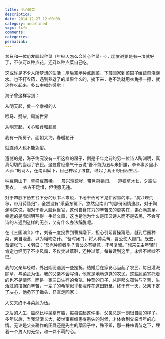 ```yaml
---
title: 关心蔬菜
description:
date: 2014-12-27 12:00:00
category: undefined
tags: life
comments:
categories:
permalink:
---
```



某日和一位朋友聊起种菜（年轻人怎么会关心种菜- -），朋友说要是有一块就好了，不仅可以种点花，还可以种点菜自己吃。

这或许是不少人所梦想的生活：屋后空地种点蔬菜，下班回家到菜园子给蔬菜浇浇水。也不打农药，遇到熟透了的瓜果什么的，摘下来，也不洗就用衣角擦一擦，就这样吃起来。多么幸福的感觉！

<!--more-->

海子曾这样写到：

从明天起，做一个幸福的人

喂马、劈柴，周游世界

从明天起，关心粮食和蔬菜

我有一所房子，面朝大海，春暖花开

就连诗人也不能免俗。

遗憾的是，海子终究没有一所这样的房子，倒是千年之前的另一位诗人陶渊明，真真切切的当起了农民。这位曾经豪气干云说“吾不能为五斗米折腰，拳拳事乡里小人邪 ”的诗人，在南山脚下，自己种起了粮食，过起了真正的田园生活。

种豆南山下，草盛豆苗稀。    晨兴理荒秽，带月荷锄归。    道狭草木长，夕露沾我衣。    衣沾不足惜，但使愿无违。

对于四肢不勤五谷不分的读书人来说，下地干活可不是件容易的事。“晨兴理荒秽，带月荷锄归”，全然没有“采菊东篱下，悠然见南山”的那份闲情逸致，对于陶渊明来说，相对于看人脸色当官，这份自食其力的辛苦来的更实在，更心满意足。幸运的是陶渊明写得一手好文章，这也是他为什么是田园诗人而不是农民，不会写诗的人遇到这样的无奈，又有什么办法解脱呢。

在《三国演义》中，刘备一度投靠到曹操麾下，担心引起曹操猜忌，就到后园种菜，亲自浇灌，以为韬晦之计。“备时闭门，将人种芜菁，曹公使人窥门。既去，备谓张飞﹑关羽曰：’吾岂种菜者乎？曹公必有疑意，不可复留。’”想来先主年轻时肯定也经历了不少风霜，不仅卖过草鞋，还种过菜。每每读到这里，未尝不唏嘘不已。

我的父亲年轻时，外出闯荡遇到一些挫折。结婚后在家安心当起了农民，每日灌溉除草，与菜蔬为伍。我的父亲不会写诗，他就是地地道道的农民，这些蔬菜寄托着的也不是情怀，而是一家三口生存的希望。种菜的日子，总是那么孤独与辛苦，生活过的拮据而辛苦，一辈子的希望似乎都埋葬在这田野里。终于有一天，父亲下定了决心，他扔下了锄头，径直走回家：

大丈夫终不与菜蔬为伍。

之后的人生，显然比种菜更有趣，每每说起这件事，父亲总是一副很自豪的样子。多年以后，当我渐渐长大，被世事束缚患得患失的时候，才体会到父亲当年的心情。无论是父亲耕作的田野还是先主的菜园子中，殊不知，那一株株青苗之下，埋着一个男人的无奈，和一颗不羁的心。
